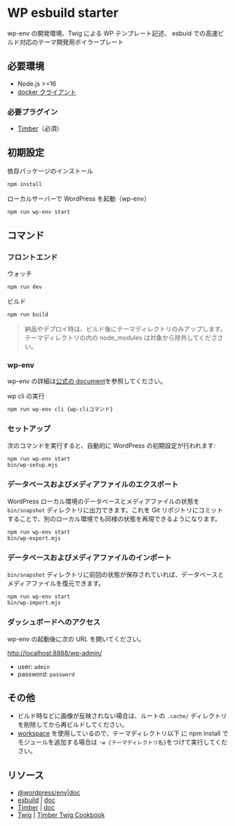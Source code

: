 # WP esbuild starter

wp-env の開発環境、Twig による WP テンプレート記述、 esbuid での高速ビルド対応のテーマ開発用ボイラープレート

## 必要環境

- Node.js >=16
- [docker クライアント](https://www.docker.com/get-started)

### 必要プラグイン

- [Timber](https://ja.wordpress.org/plugins/timber-library/)（必須）

## 初期設定

依存パッケージのインストール

```sh
npm install
```

ローカルサーバーで WordPress を起動（wp-env）

```sh
npm run wp-env start
```

<!--
### [ACF Pro](https://www.advancedcustomfields.com/pro/) の設定

ACF Pro を使用する場合は、ソースコードを次のように変更してください。

`.wp-env.override.json`:

```diff
+{
+	"config": {
+		"ACF_PRO_LICENSE": "SET_YOUR_KEY"
+	}
+}
```

`package.json`:

```diff
-	"//postinstall": "bin/install-acf-pro.mjs"
+	"postinstall": "bin/install-acf-pro.mjs"
```

`.wp-env.json`:

```diff
{
	"plugins": [
+		"./plugins/advanced-custom-fields-pro",
		"..."
	],
	...
}
```

設定後に次のコマンドを実行します。

```bash
npm install
```
-->

## コマンド

### フロントエンド

ウォッチ

```sh
npm run dev
```

ビルド

```sh
npm run build
```

> 納品やデプロイ時は、ビルド後にテーマディレクトリのみアップします。テーマディレクトリの内の node_modules は対象から除外してくだささい。

### wp-env

wp-env の詳細は[公式の document](https://ja.wordpress.org/team/handbook/block-editor/reference-guides/packages/packages-env/)を参照してください。

wp cli の実行

```sh
npm run wp-env cli {wp-cliコマンド}
```

### セットアップ

次のコマンドを実行すると、自動的に WordPress の初期設定が行われます:

```bash
npm run wp-env start
bin/wp-setup.mjs
```

### データベースおよびメディアファイルのエクスポート

WordPress ローカル環境のデータベースとメディアファイルの状態を `bin/snapshot` ディレクトリに出力できます。これを Git リポジトリにコミットすることで、別のローカル環境でも同様の状態を再現できるようになります。

```bash
npm run wp-env start
bin/wp-export.mjs
```

### データベースおよびメディアファイルのインポート

`bin/snapshot` ディレクトリに前回の状態が保存されていれば、データベースとメディアファイルを復元できます。

```bash
npm run wp-env start
bin/wp-import.mjs
```

### ダッシュボードへのアクセス

wp-env の起動後に次の URL を開いてください。

<http://localhost:8888/wp-admin/>

- user: `admin`
- password: `password`

## その他

- ビルド時などに画像が反映されない場合は、ルートの `.cache/` ディレクトリを削除してから再ビルドしてください。
- [workspace](https://docs.npmjs.com/cli/v7/using-npm/workspaces) を使用しているので、テーマディレクトリ以下
  に npm install でモジュールを追加する場合は `-w {テーマディレクトリ名}`をつけて実行してください。

## リソース

- [@wordpress/env](https://github.com/WordPress/gutenberg/tree/trunk/packages/env)|[doc](https://ja.wordpress.org/team/handbook/block-editor/reference-guides/packages/packages-env/)
- [esbuild](https://github.com/evanw/esbuild) | [doc](https://esbuild.github.io/)
- [Timber](https://github.com/timber/timber) | [doc](https://timber.github.io/docs/)
- [Twig](https://twig.symfony.com/doc/2.x/index.html) | [Timber Twig Cookbook](https://timber.github.io/docs/guides/cookbook-twig/)
